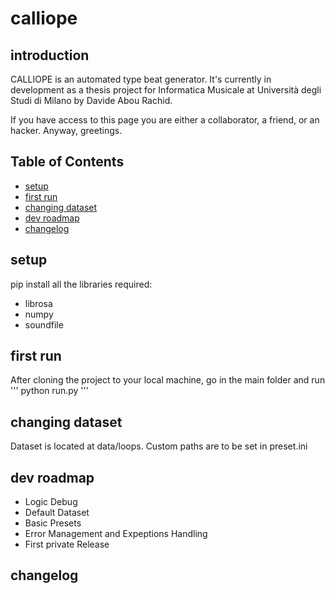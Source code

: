 # calliope

## introduction
CALLIOPE is an automated type beat generator. 
It's currently in development as a thesis project for Informatica Musicale at Università degli Studi di Milano by Davide Abou Rachid.

If you have access to this page you are either a collaborator, a friend, or an hacker. Anyway, greetings.

## Table of Contents

* [setup](#setup)
* [first run](#first-run)
* [changing dataset](#changing-dataset)
* [dev roadmap](#dev-roadmap)
* [changelog](#changelog)

## setup
pip install all the libraries required:
* librosa
* numpy
* soundfile

## first run
After cloning the project to your local machine, go in the main folder and run
'''
python run.py
'''

## changing dataset
Dataset is located at data/loops.
Custom paths are to be set in preset.ini

## dev roadmap
* Logic Debug
* Default Dataset
* Basic Presets
* Error Management and Expeptions Handling
* First private Release

## changelog

